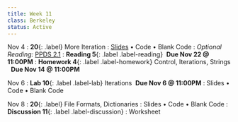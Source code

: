 ```yaml
---
title: Week 11
class: Berkeley
status: Active 
---
```

Nov 4
: **20**{: .label} More Iteration
  : [Slides](https://docs.google.com/presentation/d/1ppsAfRoBQvldjPAPRJBCtkzXH6wonT8VG9Y8FkV8f20/edit?usp=sharing) &#8226; Code &#8226; Blank Code
: *Optional Reading:* [PPDS 2.1](https://www.tomasbeuzen.com/python-programming-for-data-science/chapters/chapter2-loops-functions.html#for-loops)
: **Reading 5**{: .label .label-reading} &nbsp;**Due Nov 22 @ 11:00PM**
: **Homework 4**{: .label .label-homework} Control, Iterations, Strings &nbsp; **Due Nov 14 @ 11:00PM**


Nov 6
: **Lab 10**{: .label .label-lab} Iterations  &nbsp;**Due Nov 6 @ 11:00PM**
  : Slides &#8226; Code &#8226; Blank Code


Nov 8
: **20**{: .label} File Formats, Dictionaries
  : Slides &#8226; Code &#8226; Blank Code
: **Discussion 11**{: .label .label-discussion}
  : Worksheet 
  <!--&#8226; [Solutions](./assignments/disc01-sols.pdf) -->
